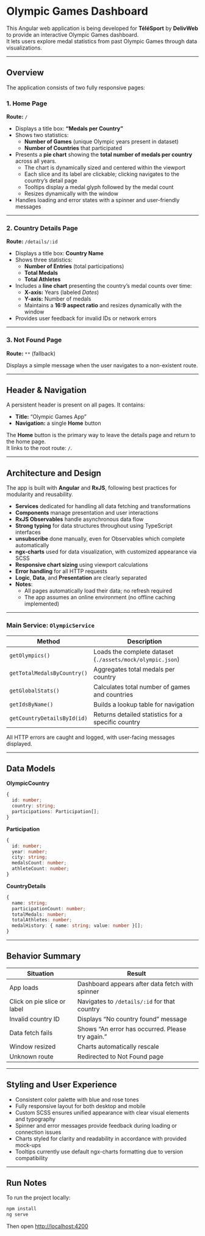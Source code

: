 # Olympic Games Dashboard

This Angular web application is being developed for **TéléSport** by **DelivWeb** to provide an interactive Olympic Games dashboard.  
It lets users explore medal statistics from past Olympic Games through data visualizations.

---

## Overview

The application consists of two fully responsive pages:

### 1. Home Page

**Route:** `/`

- Displays a title box: **“Medals per Country”**  
- Shows two statistics:
  - **Number of Games** (unique Olympic years present in dataset)
  - **Number of Countries** that participated  
- Presents a **pie chart** showing the **total number of medals per country** across all years.
  - The chart is dynamically sized and centered within the viewport
  - Each slice and its label are clickable; clicking navigates to the country’s detail page
  - Tooltips display a medal glyph followed by the medal count
  - Resizes dynamically with the window
- Handles loading and error states with a spinner and user-friendly messages

---

### 2. Country Details Page

**Route:** `/details/:id`

- Displays a title box: **Country Name**
- Shows three statistics:
  - **Number of Entries** (total participations)
  - **Total Medals**
  - **Total Athletes**
- Includes a **line chart** presenting the country’s medal counts over time:
  - **X-axis:** Years (labeled *Dates*)
  - **Y-axis:** Number of medals
  - Maintains a **16:9 aspect ratio** and resizes dynamically with the window
- Provides user feedback for invalid IDs or network errors

---

### 3. Not Found Page

**Route:** `**` (fallback)

Displays a simple message when the user navigates to a non-existent route.

---

## Header & Navigation

A persistent header is present on all pages. It contains:

- **Title:** “Olympic Games App”
- **Navigation:** a single **Home** button

The **Home** button is the primary way to leave the details page and return to the home page.  
It links to the root route: `/`.

---

## Architecture and Design

The app is built with **Angular** and **RxJS**, following best practices for modularity and reusability.

- **Services** dedicated for handling all data fetching and transformations
- **Components** manage presentation and user interactions
- **RxJS Observables** handle asynchronous data flow
- **Strong typing** for data structures throughout using TypeScript interfaces
- **unsubscribe** done manually, even for Observables which complete automatically
- **ngx-charts** used for data visualization, with customized appearance via SCSS
- **Responsive chart sizing** using viewport calculations
- **Error handling** for all HTTP requests
- **Logic**, **Data**, and **Presentation** are clearly separated
- **Notes**:
  - All pages automatically load their data; no refresh required
  - The app assumes an online environment (no offline caching implemented)

---

### Main Service: `OlympicService`

| Method | Description |
|--------|--------------|
| `getOlympics()` | Loads the complete dataset (`./assets/mock/olympic.json`) |
| `getTotalMedalsByCountry()` | Aggregates total medals per country |
| `getGlobalStats()` | Calculates total number of games and countries |
| `getIdsByName()` | Builds a lookup table for navigation |
| `getCountryDetailsById(id)` | Returns detailed statistics for a specific country |

All HTTP errors are caught and logged, with user-facing messages displayed.

---

## Data Models

**OlympicCountry**
```ts
{
  id: number;
  country: string;
  participations: Participation[];
}
```

**Participation**
```ts
{
  id: number;
  year: number;
  city: string;
  medalsCount: number;
  athleteCount: number;
}
```

**CountryDetails**
```ts
{
  name: string;
  participationCount: number;
  totalMedals: number;
  totalAthletes: number;
  medalHistory: { name: string; value: number }[];
}
```

---

## Behavior Summary

| Situation | Result |
|------------|---------|
| App loads | Dashboard appears after data fetch with spinner |
| Click on pie slice or label | Navigates to `/details/:id` for that country |
| Invalid country ID | Displays “No country found” message |
| Data fetch fails | Shows “An error has occurred. Please try again.” |
| Window resized | Charts automatically rescale |
| Unknown route | Redirected to Not Found page |

---

## Styling and User Experience

- Consistent color palette with blue and rose tones
- Fully responsive layout for both desktop and mobile
- Custom SCSS ensures unified appearance with clear visual elements and typography
- Spinner and error messages provide feedback during loading or connection issues
- Charts styled for clarity and readability in accordance with provided mock-ups
- Tooltips currently use default ngx-charts formatting due to version compatibility

---

## Run Notes

To run the project locally:

```bash
npm install
ng serve
```

Then open [http://localhost:4200](http://localhost:4200)
